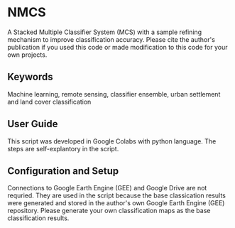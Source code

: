 # NMCS
A Stacked Multiple Classifier System (MCS) with a sample refining mechanism to improve classification accuracy.
Please cite the author's publication if you used this code or made modification to this code for your own projects.

## Keywords
Machine learning, remote sensing, classifier ensemble, urban settlement and land cover classification

## User Guide
This script was developed in Google Colabs with python language. The steps are self-explantory in the script. 

## Configuration and Setup
Connections to Google Earth Engine (GEE) and Google Drive are not requried. They are used in the script because the base 
classication results were generated and stored in the author's own Google Earth Engine (GEE) repository. Please generate 
your own classification maps as the base classification results. 

